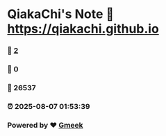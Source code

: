 # QiakaChi's Note :link: https://qiakachi.github.io 
### :page_facing_up: [2](https://qiakachi.github.io/tag.html) 
### :speech_balloon: 0 
### :hibiscus: 26537 
### :alarm_clock: 2025-08-07 01:53:39 
### Powered by :heart: [Gmeek](https://github.com/Meekdai/Gmeek)
